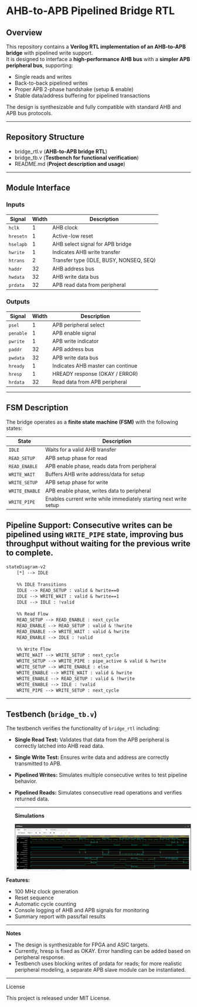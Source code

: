 # AHB-to-APB Pipelined Bridge RTL

## Overview

This repository contains a **Verilog RTL implementation of an AHB-to-APB bridge** with pipelined write support.  
It is designed to interface a **high-performance AHB bus** with a **simpler APB peripheral bus**, supporting:

- Single reads and writes
- Back-to-back pipelined writes
- Proper APB 2-phase handshake (setup & enable)
- Stable data/address buffering for pipelined transactions

The design is synthesizable and fully compatible with standard AHB and APB bus protocols.

---

## Repository Structure

- bridge_rtl.v (**AHB-to-APB bridge RTL**)
- bridge_tb.v (**Testbench for functional verification**)
- README.md (**Project description and usage**)


---

## Module Interface

### **Inputs**

| Signal     | Width | Description |
|-----------|-------|-------------|
| `hclk`    | 1     | AHB clock |
| `hresetn` | 1     | Active-low reset |
| `hselapb` | 1     | AHB select signal for APB bridge |
| `hwrite`  | 1     | Indicates AHB write transfer |
| `htrans`  | 2     | Transfer type (IDLE, BUSY, NONSEQ, SEQ) |
| `haddr`   | 32    | AHB address bus |
| `hwdata`  | 32    | AHB write data bus |
| `prdata`  | 32    | APB read data from peripheral |

### **Outputs**

| Signal     | Width | Description |
|-----------|-------|-------------|
| `psel`    | 1     | APB peripheral select |
| `penable` | 1     | APB enable signal |
| `pwrite`  | 1     | APB write indicator |
| `paddr`   | 32    | APB address bus |
| `pwdata`  | 32    | APB write data bus |
| `hready`  | 1     | Indicates AHB master can continue |
| `hresp`   | 1     | HREADY response (OKAY / ERROR) |
| `hrdata`  | 32    | Read data from APB peripheral |

---

## FSM Description

The bridge operates as a **finite state machine (FSM)** with the following states:

| State         | Description |
|---------------|-------------|
| `IDLE`        | Waits for a valid AHB transfer |
| `READ_SETUP`  | APB setup phase for read |
| `READ_ENABLE` | APB enable phase, reads data from peripheral |
| `WRITE_WAIT`  | Buffers AHB write address/data for setup |
| `WRITE_SETUP` | APB setup phase for write |
| `WRITE_ENABLE`| APB enable phase, writes data to peripheral |
| `WRITE_PIPE`  | Enables current write while immediately starting next write setup |

**Pipeline Support:** Consecutive writes can be pipelined using `WRITE_PIPE` state, improving bus throughput without waiting for the previous write to complete.
---
```mermaid
stateDiagram-v2
    [*] --> IDLE

    %% IDLE Transitions
    IDLE --> READ_SETUP : valid & hwrite==0
    IDLE --> WRITE_WAIT : valid & hwrite==1
    IDLE --> IDLE : !valid

    %% Read Flow
    READ_SETUP --> READ_ENABLE : next_cycle
    READ_ENABLE --> READ_SETUP : valid & !hwrite
    READ_ENABLE --> WRITE_WAIT : valid & hwrite
    READ_ENABLE --> IDLE : !valid

    %% Write Flow
    WRITE_WAIT --> WRITE_SETUP : next_cycle
    WRITE_SETUP --> WRITE_PIPE : pipe_active & valid & hwrite
    WRITE_SETUP --> WRITE_ENABLE : else
    WRITE_ENABLE --> WRITE_WAIT : valid & hwrite
    WRITE_ENABLE --> READ_SETUP : valid & !hwrite
    WRITE_ENABLE --> IDLE : !valid
    WRITE_PIPE --> WRITE_SETUP : next_cycle

```
---

## Testbench (`bridge_tb.v`)

The testbench verifies the functionality of `bridge_rtl` including:

- **Single Read Test:** Validates that data from the APB peripheral is correctly latched into AHB read data.
- **Single Write Test:** Ensures write data and address are correctly transmitted to APB.
- **Pipelined Writes:** Simulates multiple consecutive writes to test pipeline behavior.
- **Pipelined Reads:** Simulates consecutive read operations and verifies returned data.

  ---
  **Simulations**

  ![IMAGE](https://github.com/XcentricCoder/AHB2APB_bridge/blob/main/Waveform)

**Features:**

- 100 MHz clock generation
- Reset sequence
- Automatic cycle counting
- Console logging of AHB and APB signals for monitoring
- Summary report with pass/fail results

---

**Notes**

- The design is synthesizable for FPGA and ASIC targets.
- Currently, hresp is fixed as OKAY. Error handling can be added based on peripheral response.
- Testbench uses blocking writes of prdata for reads; for more realistic peripheral modeling, a separate APB slave module can be instantiated.

---
License

This project is released under MIT License.
